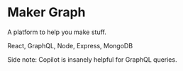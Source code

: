 # Maker Graph
A platform to help you make stuff.

React, GraphQL, Node, Express, MongoDB

Side note: Copilot is insanely helpful for GraphQL queries.